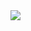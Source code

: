 <img src="https://github.com/musauyumaz/CSharp/blob/main/Gen%C3%A7ay%20Y%C4%B1ld%C4%B1z/A%E2%80%99dan%20Z%E2%80%99ye%20Temel%20C%23%2010%20Programlama%20E%C4%9Fitimi/35)%20Ba%C5%9Flarken%20Yapt%C4%B1klar%C4%B1m%C4%B1z%C4%B1%20K%C4%B1saca%20%C3%96zetleyelim/Ekran%20g%C3%B6r%C3%BCnt%C3%BCs%C3%BC%202022-08-05%20161352.png" width="auto">
